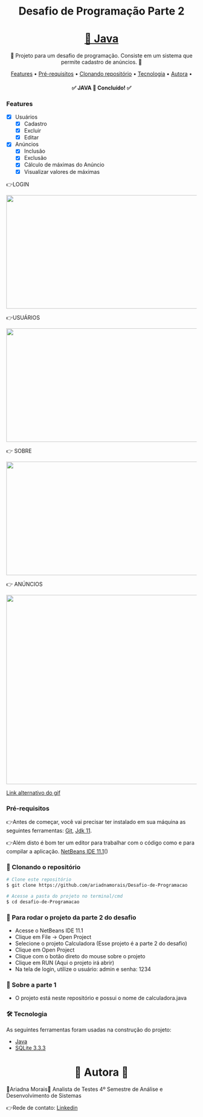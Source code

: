 <h1 align="center">Desafio de Programação Parte 2</h1>
<h1 align="center">
    <a href="https://docs.oracle.com/en/java/javase/11/">🔗 Java</a>
</h1>
<p align="center">🚀 Projeto para um desafio de programação. Consiste em um sistema que permite cadastro de anúncios.  🚀</p>
<p align="center">
 <a href="#Features">Features</a> •
 <a href="#pré-requisitos">Pré-requisitos</a> • 
 <a href="#-clonando-o-repositório">Clonando repositório</a> • 
 <a href="#-tecnologia">Tecnologia</a> • 
 <a href="#-autora-">Autora</a> • 
 </p>

<h4 align="center"> 
	✅  JAVA 🚀 Concluído!  ✅
</h4>

### Features

- [x] Usuários
	- [x] Cadastro
	- [x] Excluir
	- [x] Editar
    
- [x] Anúncios
   	- [x] Inclusão
  	- [x] Exclusão
   	- [x] Cálculo de máximas do Anúncio
   	- [x] Visualizar valores de máximas

👉LOGIN

<img src="https://media.giphy.com/media/dAq7mpXtOczGCBAXlh/giphy.gif" width="700" height="300" />

👉USUÁRIOS 

<img src="https://media.giphy.com/media/IeXg6rTXMvBy4RJAQh/giphy.gif" width="700" height="300" />

👉 SOBRE

<img src="https://media.giphy.com/media/JD5jvnnsvQRJ3ewlG1/giphy.gif" width="700" height="300" />

👉 ANÚNCIOS

<img src="https://media.giphy.com/media/Vjgoj8iUljc3XBoyHt/giphy.gif" width="900" height="500" />

[Link alternativo do gif](https://media.giphy.com/media/Vjgoj8iUljc3XBoyHt/giphy.gif)






### Pré-requisitos 

👉Antes de começar, você vai precisar ter instalado em sua máquina as seguintes ferramentas:
[Git](https://git-scm.com), [Jdk 11](https://www.oracle.com/br/java/technologies/javase-jdk11-downloads.html).

👉Além disto é bom ter um editor para trabalhar com o código como e para compilar a aplicação.
[NetBeans IDE 11.1](https://netbeans.apache.org/download/nb111/nb111.html)()


### 🎲 Clonando o repositório

```bash
# Clone este repositório
$ git clone https://github.com/ariadnamorais/Desafio-de-Programacao

# Acesse a pasta do projeto no terminal/cmd
$ cd desafio-de-Programacao

```
### 🎲 Para rodar o projeto da parte 2 do desafio
- Acesse o NetBeans IDE 11.1
- Clique em File -> Open Project
- Selecione o projeto Calculadora (Esse projeto é a parte 2 do desafio)
- Clique em Open Project
- Clique com o botão direto do mouse sobre o projeto
- Clique em RUN (Aqui o projeto irá abrir)
- Na tela de login, utilize o usuário: admin e senha: 1234

### 🎲 Sobre a parte 1
- O projeto está neste repositório e possui o nome de calculadora.java

### 🛠 Tecnologia

As seguintes ferramentas foram usadas na construção do projeto:

- [Java](https://java.com/)
- [SQLite 3.3.3](https://sqlitestudio.pl/)

<h1 align="center">🚀 Autora 🚀</h1>

🚀Ariadna Morais🚀
Analista de Testes
4º Semestre de Análise e Desenvolvimento de Sistemas

👉Rede de contato:
[Linkedin](https://www.linkedin.com/in/ariadna-patricio-morais/)

